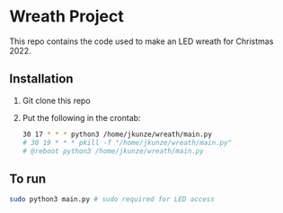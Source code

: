 # Wreath Project

This repo contains the code used to make an LED wreath for Christmas 2022.

## Installation

1. Git clone this repo
2. Put the following in the crontab:

    ```bash
    30 17 * * * python3 /home/jkunze/wreath/main.py
    # 30 19 * * * pkill -f "/home/jkunze/wreath/main.py"
    # @reboot python3 /home/jkunze/wreath/main.py
    ```

## To run

```bash
sudo python3 main.py # sudo required for LED access
```
